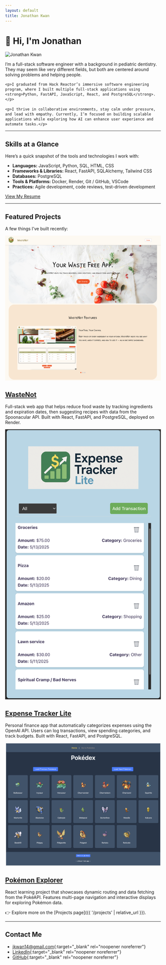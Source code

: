 ```yaml
---
layout: default
title: Jonathan Kwan
---
```


# 👋 Hi, I'm Jonathan

<div class="intro-section">
  <img src="/assets/img/me.jpg" alt="Jonathan Kwan" class="profile-pic-left" />

  <div class="intro-text">
    <p>I’m a full-stack software engineer with a background in pediatric dentistry. They may seem like very different fields, but both are centered around solving problems and helping people.</p>

    <p>I graduated from Hack Reactor’s immersive software engineering program, where I built multiple full-stack applications using <strong>Python, FastAPI, JavaScript, React, and PostgreSQL</strong>.</p>

    <p>I thrive in collaborative environments, stay calm under pressure, and lead with empathy. Currently, I’m focused on building scalable applications while exploring how AI can enhance user experience and automate tasks.</p>

  </div>
</div>

---

## Skills at a Glance

Here’s a quick snapshot of the tools and technologies I work with:

- **Languages:** JavaScript, Python, SQL, HTML, CSS
- **Frameworks & Libraries:** React, FastAPI, SQLAlchemy, Tailwind CSS
- **Databases:** PostgreSQL
- **Tools & Platforms:** Docker, Render, Git / GitHub, VSCode
- **Practices:** Agile development, code reviews, test-driven development

<div class="resume-buttons">
  <a href="/assets/resume.pdf" class="btn" target="_blank" rel="noopener noreferrer">View My Resume</a>
</div>

---

## Featured Projects

A few things I’ve built recently:

<div class="projects-grid">

  <div class="project-card">
    <img src="/assets/img/wastenot.png" alt="WasteNot screenshot">
    <h2><a href="https://www.wastenotkitchen.com/" target="_blank" rel="noopener noreferrer">WasteNot</a></h2>
    <p>Full-stack web app that helps reduce food waste by tracking ingredients and expiration dates, then suggesting recipes with data from the Spoonacular API. Built with React, FastAPI, and PostgreSQL, deployed on Render.</p>
  </div>

  <div class="project-card">
    <img src="/assets/img/expense-tracker.png" alt="Expense Tracker Lite screenshot">
    <h2><a href="https://github.com/jkwan14/expense-tracker-lite" target="_blank" rel="noopener noreferrer">Expense Tracker Lite</a></h2>
    <p>Personal finance app that automatically categorizes expenses using the OpenAI API. Users can log transactions, view spending categories, and track budgets. Built with React, FastAPI, and PostgreSQL.</p>
  </div>

  <div class="project-card">
    <img src="/assets/img/pokemon-explorer.png" alt="Pokémon Explorer screenshot">
    <h2><a href="https://github.com/jkwan14/pokemon-explorer" target="_blank" rel="noopener noreferrer">Pokémon Explorer</a></h2>
    <p>React learning project that showcases dynamic routing and data fetching from the PokéAPI. Features multi-page navigation and interactive displays for exploring Pokémon data.</p>
  </div>

</div>

👉 Explore more on the [Projects page]({{ '/projects' | relative_url }}).

---

## Contact Me

- [jkwan14@gmail.com](mailto:jkwan14@gmail.com){:target="\_blank" rel="noopener noreferrer"}
- [LinkedIn](https://www.linkedin.com/in/jonathan-joseph-kwan/){:target="\_blank" rel="noopener noreferrer"}
- [GitHub](https://github.com/jkwan14){:target="\_blank" rel="noopener noreferrer"}
